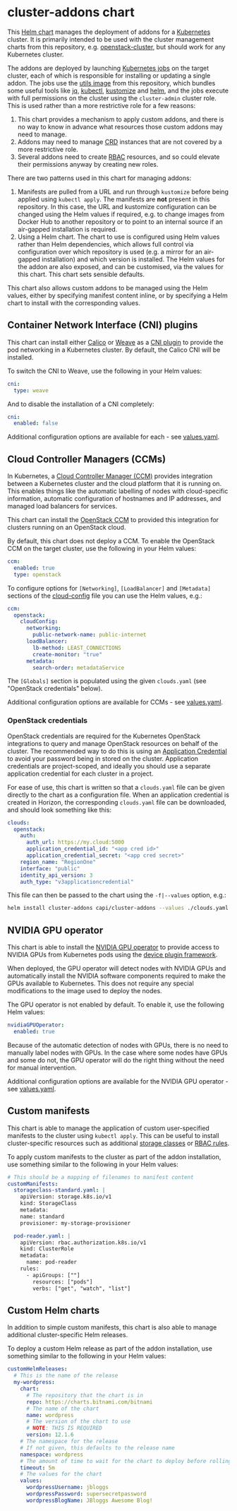 # cluster-addons chart

This [Helm chart](https://helm.sh/) manages the deployment of addons for a
[Kubernetes](https://kubernetes.io) cluster. It is primarily intended to be used with
the cluster management charts from this repository, e.g.
[openstack-cluster](../openstack-cluster), but should work for any Kubernetes cluster.

The addons are deployed by launching
[Kubernetes jobs](https://kubernetes.io/docs/concepts/workloads/controllers/job/) on the
target cluster, each of which is responsible for installing or updating a single addon.
The jobs use the [utils image](../../utils) from this repository, which bundles some
useful tools like [jq](https://stedolan.github.io/jq/),
[kubectl](https://kubernetes.io/docs/reference/kubectl/overview/),
[kustomize](https://kustomize.io/) and [helm](https://helm.sh), and the jobs execute
with full permissions on the cluster using the `cluster-admin` cluster role. This is
used rather than a more restrictive role for a few reasons:

  1. This chart provides a mechanism to apply custom addons, and there is no way to
     know in advance what resources those custom addons may need to manage.
  1. Addons may need to manage
     [CRD](https://kubernetes.io/docs/tasks/extend-kubernetes/custom-resources/custom-resource-definitions/)
     instances that are not covered by a more restrictive role.
  1. Several addons need to create
     [RBAC](https://kubernetes.io/docs/reference/access-authn-authz/rbac/) resources,
     and so could elevate their permissions anyway by creating new roles.

There are two patterns used in this chart for managing addons:

  1. Manifests are pulled from a URL and run through `kustomize` before being applied
     using `kubectl apply`. The manifests are **not** present in this repository. In
     this case, the URL and kustomize configuration can be changed using the Helm values
     if required, e.g. to change images from Docker Hub to another repository or to
     point to an internal source if an air-gapped installation is required.
  1. Using a Helm chart. The chart to use is configured using Helm values rather
     than Helm dependencies, which allows full control via configuration over which
     repository is used (e.g. a mirror for an air-gapped installation) and which version
     is installed. The Helm values for the addon are also exposed, and can be customised,
     via the values for this chart. This chart sets sensible defaults.

This chart also allows custom addons to be managed using the Helm values, either by
specifying manifest content inline, or by specifying a Helm chart to install with the
corresponding values.

## Container Network Interface (CNI) plugins

This chart can install either
[Calico](https://docs.projectcalico.org/about/about-calico) or
[Weave](https://www.weave.works/docs/net/latest/kubernetes/kube-addon/) as a
[CNI plugin](https://kubernetes.io/docs/concepts/extend-kubernetes/compute-storage-net/network-plugins/)
to provide the pod networking in a Kubernetes cluster. By default, the Calico CNI will be
installed.

To switch the CNI to Weave, use the following in your Helm values:

```yaml
cni:
  type: weave
```

And to disable the installation of a CNI completely:

```yaml
cni:
  enabled: false
```

Additional configuration options are available for each - see [values.yaml](./values.yaml).

## Cloud Controller Managers (CCMs)

In Kubernetes, a
[Cloud Controller Manager (CCM)](https://kubernetes.io/docs/concepts/architecture/cloud-controller/)
provides integration between a Kubernetes cluster and the cloud platform that it is running on.
This enables things like the automatic labelling of nodes with cloud-specific information,
automatic configuration of hostnames and IP addresses, and managed load balancers for services.

This chart can install the
[OpenStack CCM](https://github.com/kubernetes/cloud-provider-openstack/blob/master/docs/openstack-cloud-controller-manager/using-openstack-cloud-controller-manager.md)
to provided this integration for clusters running on an OpenStack cloud.

By default, this chart does not deploy a CCM. To enable the OpenStack CCM on the target cluster,
use the following in your Helm values:

```yaml
ccm:
  enabled: true
  type: openstack
```

To configure options for `[Networking]`, `[LoadBalancer]` and `[Metadata]` sections of the
[cloud-config](https://github.com/kubernetes/cloud-provider-openstack/blob/master/docs/openstack-cloud-controller-manager/using-openstack-cloud-controller-manager.md#config-openstack-cloud-controller-manager)
file you can use the Helm values, e.g.:

```yaml
ccm:
  openstack:
    cloudConfig:
      networking:
        public-network-name: public-internet
      loadBalancer:
        lb-method: LEAST_CONNECTIONS
        create-monitor: "true"
      metadata:
        search-order: metadataService
```

The `[Globals]` section is populated using the given `clouds.yaml` (see "OpenStack credentials" below).

Additional configuration options are available for CCMs - see [values.yaml](./values.yaml).

### OpenStack credentials

OpenStack credentials are required for the Kubernetes OpenStack integrations to query and
manage OpenStack resources on behalf of the cluster. The recommended way to do this is using an
[Application Credential](https://docs.openstack.org/keystone/latest/user/application_credentials.html)
to avoid your password being in stored on the cluster. Application credentials are project-scoped,
and ideally you should use a separate application credential for each cluster in a project.

For ease of use, this chart is written so that a `clouds.yaml` file can be given directly
to the chart as a configuration file. When an application credential is created in Horizon,
the corresponding `clouds.yaml` file can be downloaded, and should look something like this:

```yaml
clouds:
  openstack:
    auth:
      auth_url: https://my.cloud:5000
      application_credential_id: "<app cred id>"
      application_credential_secret: "<app cred secret>"
    region_name: "RegionOne"
    interface: "public"
    identity_api_version: 3
    auth_type: "v3applicationcredential"
```

This file can then be passed to the chart using the `-f|--values` option, e.g.:

```sh
helm install cluster-addons capi/cluster-addons --values ./clouds.yaml [...options]
```

## NVIDIA GPU operator

This chart is able to install the
[NVIDIA GPU operator](https://docs.nvidia.com/datacenter/cloud-native/gpu-operator/overview.html)
to provide access to NVIDIA GPUs from Kubernetes pods using the
[device plugin framework](https://kubernetes.io/docs/concepts/extend-kubernetes/compute-storage-net/device-plugins/).

When deployed, the GPU operator will detect nodes with NVIDIA GPUs and automatically install the
NVIDIA software components required to make the GPUs available to Kubernetes. This does not
require any special modifications to the image used to deploy the nodes.

The GPU operator is not enabled by default. To enable it, use the following Helm values:

```yaml
nvidiaGPUOperator:
  enabled: true
```

Because of the automatic detection of nodes with GPUs, there is no need to manually label
nodes with GPUs. In the case where some nodes have GPUs and some do not, the GPU operator
will do the right thing without the need for manual intervention.

Additional configuration options are available for the NVIDIA GPU operator - see
[values.yaml](./values.yaml).

## Custom manifests

This chart is able to manage the application of custom user-specified manifests to the
cluster using `kubectl apply`. This can be useful to install cluster-specific resources
such as additional
[storage classes](https://kubernetes.io/docs/concepts/storage/storage-classes/)
or [RBAC rules](https://kubernetes.io/docs/reference/access-authn-authz/rbac/).

To apply custom manifests to the cluster as part of the addon installation, use something
similar to the following in your Helm values:

```yaml
# This should be a mapping of filenames to manifest content
customManifests:
  storageclass-standard.yaml: |
    apiVersion: storage.k8s.io/v1
    kind: StorageClass
    metadata:
    name: standard
    provisioner: my-storage-provisioner

  pod-reader.yaml: |
    apiVersion: rbac.authorization.k8s.io/v1
    kind: ClusterRole
    metadata:
      name: pod-reader
    rules:
      - apiGroups: [""]
        resources: ["pods"]
        verbs: ["get", "watch", "list"]
```

## Custom Helm charts

In addition to simple custom manifests, this chart is also able to manage additional
cluster-specific Helm releases.

To deploy a custom Helm release as part of the addon installation, use something similar
to the following in your Helm values:

```yaml
customHelmReleases:
  # This is the name of the release
  my-wordpress:
    chart:
      # The repository that the chart is in
      repo: https://charts.bitnami.com/bitnami
      # The name of the chart
      name: wordpress
      # The version of the chart to use
      # NOTE: THIS IS REQUIRED
      version: 12.1.6
    # The namespace for the release
    # If not given, this defaults to the release name
    namespace: wordpress
    # The amount of time to wait for the chart to deploy before rolling back
    timeout: 5m
    # The values for the chart
    values:
      wordpressUsername: jbloggs
      wordpressPassword: supersecretpassword
      wordpressBlogName: JBloggs Awesome Blog!
```
